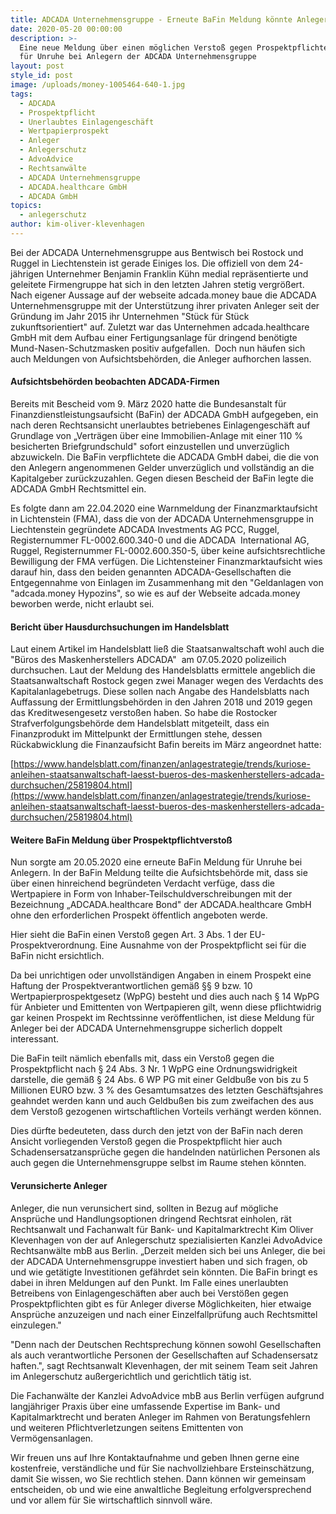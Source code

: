 ```yaml
---
title: ADCADA Unternehmensgruppe - Erneute BaFin Meldung könnte Anleger beunruhigen
date: 2020-05-20 00:00:00
description: >-
  Eine neue Meldung über einen möglichen Verstoß gegen Prospektpflichten sorgt
  für Unruhe bei Anlegern der ADCADA Unternehmensgruppe
layout: post
style_id: post
image: /uploads/money-1005464-640-1.jpg
tags:
  - ADCADA
  - Prospektpflicht
  - Unerlaubtes Einlagengeschäft
  - Wertpapierprospekt
  - Anleger
  - Anlegerschutz
  - AdvoAdvice
  - Rechtsanwälte
  - ADCADA Unternehmensgruppe
  - ADCADA.healthcare GmbH
  - ADCADA GmbH
topics:
  - anlegerschutz
author: kim-oliver-klevenhagen
---
```


Bei der ADCADA Unternehmensgruppe aus Bentwisch bei Rostock und Ruggel in Liechtenstein ist gerade Einiges los. Die offiziell von dem 24-jährigen Unternehmer Benjamin Franklin Kühn medial repräsentierte und geleitete Firmengruppe hat sich in den letzten Jahren stetig vergrö&szlig;ert. Nach eigener Aussage auf der webseite adcada.money baue die ADCADA Unternehmensgruppe mit der Unterstützung ihrer privaten Anleger seit der Gründung im Jahr 2015 ihr Unternehmen "Stück für Stück zukunftsorientiert" auf. Zuletzt war das Unternehmen adcada.healthcare GmbH mit dem Aufbau einer Fertigungsanlage für dringend benötigte Mund-Nasen-Schutzmasken positiv aufgefallen.&nbsp; Doch nun häufen sich auch Meldungen von Aufsichtsbehörden, die Anleger aufhorchen lassen.

#### Aufsichtsbehörden beobachten ADCADA-Firmen&nbsp;

Bereits mit Bescheid vom 9. März 2020 hatte die Bundesanstalt für Finanzdienstleistungsaufsicht (BaFin) der ADCADA GmbH aufgegeben, ein nach deren Rechtsansicht unerlaubtes betriebenes Einlagengeschäft auf Grundlage von „Verträgen über eine Immobilien-Anlage mit einer 110 % besicherten Briefgrundschuld" sofort einzustellen und unverzüglich abzuwickeln. Die BaFin verpflichtete die ADCADA GmbH dabei, die die von den Anlegern angenommenen Gelder unverzüglich und vollständig an die Kapitalgeber zurückzuzahlen. Gegen diesen Bescheid der BaFin legte die ADCADA GmbH Rechtsmittel ein.

Es folgte dann am 22.04.2020 eine Warnmeldung der Finanzmarktaufsicht in Lichtenstein (FMA), dass die von der ADCADA Unternehmensgruppe in Liechtenstein gegründete ADCADA Investments AG PCC, Ruggel, Registernummer FL-0002.600.340-0 und die ADCADA &nbsp;International AG, Ruggel, Registernummer FL-0002.600.350-5, über keine aufsichtsrechtliche Bewilligung der FMA verfügen. Die Lichtensteiner Finanzmarktaufsicht wies darauf hin, dass den beiden genannten ADCADA-Gesellschaften die Entgegennahme von Einlagen im Zusammenhang mit den "Geldanlagen von "adcada.money Hypozins", so wie es auf der Webseite adcada.money beworben werde, nicht erlaubt sei.

#### Bericht über Hausdurchsuchungen im Handelsblatt

Laut einem Artikel im Handelsblatt lie&szlig; die Staatsanwaltschaft wohl auch die "Büros des Maskenherstellers ADCADA"&nbsp; am 07.05.2020 polizeilich durchsuchen. Laut der Meldung des Handelsblatts ermittele angeblich die Staatsanwaltschaft Rostock gegen zwei Manager wegen des Verdachts des Kapitalanlagebetrugs. Diese sollen nach Angabe des Handelsblatts nach Auffassung der Ermittlungsbehörden in den Jahren 2018 und 2019 gegen das Kreditwesengesetz versto&szlig;en haben. So habe die Rostocker Strafverfolgungsbehörde dem Handelsblatt mitgeteilt, dass ein Finanzprodukt im Mittelpunkt der Ermittlungen stehe, dessen Rückabwicklung die Finanzaufsicht Bafin bereits im März angeordnet hatte:&nbsp;

[https://www.handelsblatt.com/finanzen/anlagestrategie/trends/kuriose-anleihen-staatsanwaltschaft-laesst-bueros-des-maskenherstellers-adcada-durchsuchen/25819804.html](https://www.handelsblatt.com/finanzen/anlagestrategie/trends/kuriose-anleihen-staatsanwaltschaft-laesst-bueros-des-maskenherstellers-adcada-durchsuchen/25819804.html)

#### Weitere BaFin Meldung über Prospektpflichtversto&szlig;

Nun sorgte am 20.05.2020 eine erneute BaFin Meldung für Unruhe bei Anlegern. In der BaFin Meldung teilte die Aufsichtsbehörde mit, dass sie über einen hinreichend begründeten Verdacht verfüge, dass die Wertpapiere in Form von Inhaber-Teilschuldverschreibungen mit der Bezeichnung „ADCADA.healthcare Bond" der ADCADA.healthcare GmbH ohne den erforderlichen Prospekt öffentlich angeboten werde.

Hier sieht die BaFin einen Versto&szlig; gegen Art. 3 Abs. 1 der EU-Prospektverordnung. Eine Ausnahme von der Prospektpflicht sei für die BaFin nicht ersichtlich.

Da bei unrichtigen oder unvollständigen Angaben in einem Prospekt eine Haftung der Prospektverantwortlichen gemä&szlig; &sect;&sect; 9 bzw. 10 Wertpapierprospektgesetz (WpPG) besteht und dies auch nach &sect; 14 WpPG für Anbieter und Emittenten von Wertpapieren gilt, wenn diese pflichtwidrig gar keinen Prospekt im Rechtssinne veröffentlichen, ist diese Meldung für Anleger bei der ADCADA Unternehmensgruppe sicherlich doppelt interessant.

Die BaFin teilt nämlich ebenfalls mit, dass ein Versto&szlig; gegen die Prospektpflicht nach &sect; 24 Abs. 3 Nr. 1 WpPG eine Ordnungswidrigkeit darstelle, die gemä&szlig; &sect; 24 Abs. 6 WP PG mit einer Geldbu&szlig;e von bis zu 5 Millionen EURO bzw. 3 % des Gesamtumsatzes des letzten Geschäftsjahres geahndet werden kann und auch Geldbu&szlig;en bis zum zweifachen des aus dem Versto&szlig; gezogenen wirtschaftlichen Vorteils verhängt werden können.

Dies dürfte bedeuteten, dass durch den jetzt von der BaFin nach deren Ansicht vorliegenden Versto&szlig; gegen die Prospektpflicht hier auch Schadensersatzansprüche gegen die handelnden natürlichen Personen als auch gegen die Unternehmensgruppe selbst im Raume stehen könnten.

#### Verunsicherte Anleger

Anleger, die nun verunsichert sind, sollten in Bezug auf mögliche Ansprüche und Handlungsoptionen dringend Rechtsrat einholen, rät Rechtsanwalt und Fachanwalt für Bank- und Kapitalmarktrecht Kim Oliver Klevenhagen von der auf Anlegerschutz spezialisierten Kanzlei AdvoAdvice Rechtsanwälte mbB aus Berlin. „Derzeit melden sich bei uns Anleger, die bei der ADCADA Unternehmensgruppe investiert haben und sich fragen, ob und wie getätigte Investitionen gefährdet sein könnten. Die BaFin bringt es dabei in ihren Meldungen auf den Punkt. Im Falle eines unerlaubten Betreibens von Einlagengeschäften aber auch bei Verstö&szlig;en gegen Prospektpflichten gibt es für Anleger diverse Möglichkeiten, hier etwaige Ansprüche anzuzeigen und nach einer Einzelfallprüfung auch Rechtsmittel einzulegen."

"Denn nach der Deutschen Rechtsprechung können sowohl Gesellschaften als auch verantwortliche Personen der Gesellschaften auf Schadensersatz haften.", sagt Rechtsanwalt Klevenhagen, der mit seinem Team seit Jahren im Anlegerschutz au&szlig;ergerichtlich und gerichtlich tätig ist.

Die Fachanwälte der Kanzlei AdvoAdvice mbB aus Berlin verfügen aufgrund langjähriger Praxis über eine umfassende Expertise im Bank- und Kapitalmarktrecht und beraten Anleger im Rahmen von Beratungsfehlern und weiteren Pflichtverletzungen seitens Emittenten von Vermögensanlagen.&nbsp;

Wir freuen uns auf Ihre Kontaktaufnahme und geben Ihnen gerne eine kostenfreie, verständliche und für Sie nachvollziehbare Ersteinschätzung, damit Sie wissen, wo Sie rechtlich stehen. Dann können wir gemeinsam entscheiden, ob und wie eine anwaltliche Begleitung erfolgversprechend und vor allem für Sie wirtschaftlich sinnvoll wäre.

&nbsp;

&nbsp;